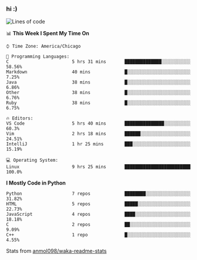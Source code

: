 ### hi :)

<!--START_SECTION:waka-->
![Lines of code](https://img.shields.io/badge/From%20Hello%20World%20I%27ve%20Written-787798%20lines%20of%20code-blue)

📊 **This Week I Spent My Time On** 

```text
⌚︎ Time Zone: America/Chicago

💬 Programming Languages: 
C                        5 hrs 31 mins       ██████████████░░░░░░░░░░░   58.56% 
Markdown                 40 mins             █░░░░░░░░░░░░░░░░░░░░░░░░   7.25% 
Java                     38 mins             █░░░░░░░░░░░░░░░░░░░░░░░░   6.86% 
Other                    38 mins             █░░░░░░░░░░░░░░░░░░░░░░░░   6.76% 
Ruby                     38 mins             █░░░░░░░░░░░░░░░░░░░░░░░░   6.75%

🔥 Editors: 
VS Code                  5 hrs 40 mins       ███████████████░░░░░░░░░░   60.3% 
Vim                      2 hrs 18 mins       ██████░░░░░░░░░░░░░░░░░░░   24.51% 
IntelliJ                 1 hr 25 mins        ███░░░░░░░░░░░░░░░░░░░░░░   15.19%

💻 Operating System: 
Linux                    9 hrs 25 mins       █████████████████████████   100.0%

```

**I Mostly Code in Python** 

```text
Python                   7 repos             ████████░░░░░░░░░░░░░░░░░   31.82% 
HTML                     5 repos             █████░░░░░░░░░░░░░░░░░░░░   22.73% 
JavaScript               4 repos             ████░░░░░░░░░░░░░░░░░░░░░   18.18% 
C                        2 repos             ██░░░░░░░░░░░░░░░░░░░░░░░   9.09% 
C++                      1 repo              █░░░░░░░░░░░░░░░░░░░░░░░░   4.55%

```



<!--END_SECTION:waka-->

Stats from [anmol098/waka-readme-stats](https://github.com/anmol098/waka-readme-stats)